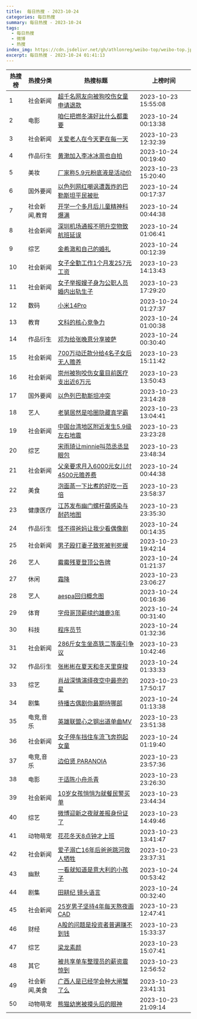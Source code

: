 ```yaml
---
title:  每日热搜 - 2023-10-24
categories: 每日热搜
summary: 每日热搜 - 2023-10-24
tags:
  - 每日热搜
  - 微博
  - 热搜
index_img: https://cdn.jsdelivr.net/gh/athlonreg/weibo-top/weibo-top.jpeg
excerpt: 每日热搜 - 2023-10-24 01:41:13
---
```


| 热搜榜 | 热搜分类 | 热搜标题 | 上榜时间 |
| --- | --- | --- | --- |
| 1 | 社会新闻 | [超千名网友向被狗咬伤女童申请退款](https://s.weibo.com/weibo%3Fq%3D%2523%E8%B6%85%E5%8D%83%E5%90%8D%E7%BD%91%E5%8F%8B%E5%90%91%E8%A2%AB%E7%8B%97%E5%92%AC%E4%BC%A4%E5%A5%B3%E7%AB%A5%E7%94%B3%E8%AF%B7%E9%80%80%E6%AC%BE%2523) | 2023-10-23 15:55:08 | 
| 2 | 电影 | [咱仨把燃冬演好比什么都重要](https://s.weibo.com/weibo%3Fq%3D%2523%E5%92%B1%E4%BB%A8%E6%8A%8A%E7%87%83%E5%86%AC%E6%BC%94%E5%A5%BD%E6%AF%94%E4%BB%80%E4%B9%88%E9%83%BD%E9%87%8D%E8%A6%81%2523) | 2023-10-24 00:13:38 | 
| 3 | 社会新闻 | [关爱老人在今天更在每一天](https://s.weibo.com/weibo%3Fq%3D%2523%E5%85%B3%E7%88%B1%E8%80%81%E4%BA%BA%E5%9C%A8%E4%BB%8A%E5%A4%A9%E6%9B%B4%E5%9C%A8%E6%AF%8F%E4%B8%80%E5%A4%A9%2523) | 2023-10-23 12:32:39 | 
| 4 | 作品衍生 | [黄渤加入李冰冰周也自拍](https://s.weibo.com/weibo%3Fq%3D%2523%E9%BB%84%E6%B8%A4%E5%8A%A0%E5%85%A5%E6%9D%8E%E5%86%B0%E5%86%B0%E5%91%A8%E4%B9%9F%E8%87%AA%E6%8B%8D%2523) | 2023-10-24 00:19:40 | 
| 5 | 美妆 | [厂家称5.9元粉底液是活动价](https://s.weibo.com/weibo%3Fq%3D%2523%E5%8E%82%E5%AE%B6%E7%A7%B05.9%E5%85%83%E7%B2%89%E5%BA%95%E6%B6%B2%E6%98%AF%E6%B4%BB%E5%8A%A8%E4%BB%B7%2523) | 2023-10-23 15:20:40 | 
| 6 | 国外要闻 | [以色列网红嘲讽遭轰炸的巴勒斯坦平民被批](https://s.weibo.com/weibo%3Fq%3D%2523%E4%BB%A5%E8%89%B2%E5%88%97%E7%BD%91%E7%BA%A2%E5%98%B2%E8%AE%BD%E9%81%AD%E8%BD%B0%E7%82%B8%E7%9A%84%E5%B7%B4%E5%8B%92%E6%96%AF%E5%9D%A6%E5%B9%B3%E6%B0%91%E8%A2%AB%E6%89%B9%2523) | 2023-10-24 00:17:37 | 
| 7 | 社会新闻,教育 | [开学一个多月后儿童精神科爆满](https://s.weibo.com/weibo%3Fq%3D%2523%E5%BC%80%E5%AD%A6%E4%B8%80%E4%B8%AA%E5%A4%9A%E6%9C%88%E5%90%8E%E5%84%BF%E7%AB%A5%E7%B2%BE%E7%A5%9E%E7%A7%91%E7%88%86%E6%BB%A1%2523) | 2023-10-24 00:44:38 | 
| 8 | 社会新闻 | [深圳机场通报不明升空物致航班延误](https://s.weibo.com/weibo%3Fq%3D%2523%E6%B7%B1%E5%9C%B3%E6%9C%BA%E5%9C%BA%E9%80%9A%E6%8A%A5%E4%B8%8D%E6%98%8E%E5%8D%87%E7%A9%BA%E7%89%A9%E8%87%B4%E8%88%AA%E7%8F%AD%E5%BB%B6%E8%AF%AF%2523) | 2023-10-24 01:06:41 | 
| 9 | 综艺 | [金希澈和自己的婚礼](https://s.weibo.com/weibo%3Fq%3D%2523%E9%87%91%E5%B8%8C%E6%BE%88%E5%92%8C%E8%87%AA%E5%B7%B1%E7%9A%84%E5%A9%9A%E7%A4%BC%2523) | 2023-10-24 00:12:39 | 
| 10 | 社会新闻 | [女子全勤工作1个月发257元工资](https://s.weibo.com/weibo%3Fq%3D%2523%E5%A5%B3%E5%AD%90%E5%85%A8%E5%8B%A4%E5%B7%A5%E4%BD%9C1%E4%B8%AA%E6%9C%88%E5%8F%91257%E5%85%83%E5%B7%A5%E8%B5%84%2523) | 2023-10-23 14:13:43 | 
| 11 | 社会新闻 | [女子举报嫂子身为公职人员婚内出轨生子](https://s.weibo.com/weibo%3Fq%3D%2523%E5%A5%B3%E5%AD%90%E4%B8%BE%E6%8A%A5%E5%AB%82%E5%AD%90%E8%BA%AB%E4%B8%BA%E5%85%AC%E8%81%8C%E4%BA%BA%E5%91%98%E5%A9%9A%E5%86%85%E5%87%BA%E8%BD%A8%E7%94%9F%E5%AD%90%2523) | 2023-10-23 17:29:20 | 
| 12 | 数码 | [小米14Pro](https://s.weibo.com/weibo%3Fq%3D%2523%E5%B0%8F%E7%B1%B314Pro%2523) | 2023-10-24 01:27:37 | 
| 13 | 教育 | [文科的核心竞争力](https://s.weibo.com/weibo%3Fq%3D%2523%E6%96%87%E7%A7%91%E7%9A%84%E6%A0%B8%E5%BF%83%E7%AB%9E%E4%BA%89%E5%8A%9B%2523) | 2023-10-24 01:00:38 | 
| 14 | 作品衍生 | [邓为给张晚意分享披萨](https://s.weibo.com/weibo%3Fq%3D%2523%E9%82%93%E4%B8%BA%E7%BB%99%E5%BC%A0%E6%99%9A%E6%84%8F%E5%88%86%E4%BA%AB%E6%8A%AB%E8%90%A8%2523) | 2023-10-24 00:30:40 | 
| 15 | 社会新闻 | [700万动迁款分给4名子女后无人赡养](https://s.weibo.com/weibo%3Fq%3D%2523700%E4%B8%87%E5%8A%A8%E8%BF%81%E6%AC%BE%E5%88%86%E7%BB%994%E5%90%8D%E5%AD%90%E5%A5%B3%E5%90%8E%E6%97%A0%E4%BA%BA%E8%B5%A1%E5%85%BB%2523) | 2023-10-23 15:11:42 | 
| 16 | 社会新闻 | [崇州被狗咬伤女童目前医疗支出近6万元](https://s.weibo.com/weibo%3Fq%3D%2523%E5%B4%87%E5%B7%9E%E8%A2%AB%E7%8B%97%E5%92%AC%E4%BC%A4%E5%A5%B3%E7%AB%A5%E7%9B%AE%E5%89%8D%E5%8C%BB%E7%96%97%E6%94%AF%E5%87%BA%E8%BF%916%E4%B8%87%E5%85%83%2523) | 2023-10-23 13:50:43 | 
| 17 | 国外要闻 | [以色列巴勒斯坦冲突](https://s.weibo.com/weibo%3Fq%3D%2523%E4%BB%A5%E8%89%B2%E5%88%97%E5%B7%B4%E5%8B%92%E6%96%AF%E5%9D%A6%E5%86%B2%E7%AA%81%2523) | 2023-10-23 23:14:28 | 
| 18 | 艺人 | [老舅居然是哈圈隐藏真学霸](https://s.weibo.com/weibo%3Fq%3D%2523%E8%80%81%E8%88%85%E5%B1%85%E7%84%B6%E6%98%AF%E5%93%88%E5%9C%88%E9%9A%90%E8%97%8F%E7%9C%9F%E5%AD%A6%E9%9C%B8%2523) | 2023-10-23 13:04:41 | 
| 19 | 社会新闻 | [中国台湾地区附近发生5.9级左右地震](https://s.weibo.com/weibo%3Fq%3D%2523%E4%B8%AD%E5%9B%BD%E5%8F%B0%E6%B9%BE%E5%9C%B0%E5%8C%BA%E9%99%84%E8%BF%91%E5%8F%91%E7%94%9F5.9%E7%BA%A7%E5%B7%A6%E5%8F%B3%E5%9C%B0%E9%9C%87%2523) | 2023-10-23 23:23:28 | 
| 20 | 综艺 | [宋雨琦让minnie叫范丞丞显眼包](https://s.weibo.com/weibo%3Fq%3D%2523%E5%AE%8B%E9%9B%A8%E7%90%A6%E8%AE%A9minnie%E5%8F%AB%E8%8C%83%E4%B8%9E%E4%B8%9E%E6%98%BE%E7%9C%BC%E5%8C%85%2523) | 2023-10-23 23:48:34 | 
| 21 | 社会新闻 | [父亲要求月入6000元女儿付4500元赡养费](https://s.weibo.com/weibo%3Fq%3D%2523%E7%88%B6%E4%BA%B2%E8%A6%81%E6%B1%82%E6%9C%88%E5%85%A56000%E5%85%83%E5%A5%B3%E5%84%BF%E4%BB%984500%E5%85%83%E8%B5%A1%E5%85%BB%E8%B4%B9%2523) | 2023-10-24 00:44:38 | 
| 22 | 美食 | [泡面蒸一下比煮的好吃一百倍](https://s.weibo.com/weibo%3Fq%3D%2523%E6%B3%A1%E9%9D%A2%E8%92%B8%E4%B8%80%E4%B8%8B%E6%AF%94%E7%85%AE%E7%9A%84%E5%A5%BD%E5%90%83%E4%B8%80%E7%99%BE%E5%80%8D%2523) | 2023-10-23 23:58:37 | 
| 23 | 健康医疗 | [江苏发布幽门螺杆菌感染与耐药地图](https://s.weibo.com/weibo%3Fq%3D%2523%E6%B1%9F%E8%8B%8F%E5%8F%91%E5%B8%83%E5%B9%BD%E9%97%A8%E8%9E%BA%E6%9D%86%E8%8F%8C%E6%84%9F%E6%9F%93%E4%B8%8E%E8%80%90%E8%8D%AF%E5%9C%B0%E5%9B%BE%2523) | 2023-10-23 23:35:30 | 
| 24 | 作品衍生 | [怪不得爸妈让我少看偶像剧](https://s.weibo.com/weibo%3Fq%3D%2523%E6%80%AA%E4%B8%8D%E5%BE%97%E7%88%B8%E5%A6%88%E8%AE%A9%E6%88%91%E5%B0%91%E7%9C%8B%E5%81%B6%E5%83%8F%E5%89%A7%2523) | 2023-10-24 00:14:35 | 
| 25 | 社会新闻 | [男子殴打妻子致死被判死缓](https://s.weibo.com/weibo%3Fq%3D%2523%E7%94%B7%E5%AD%90%E6%AE%B4%E6%89%93%E5%A6%BB%E5%AD%90%E8%87%B4%E6%AD%BB%E8%A2%AB%E5%88%A4%E6%AD%BB%E7%BC%93%2523) | 2023-10-23 19:42:14 | 
| 26 | 艺人 | [霉霉残夏登顶公告牌](https://s.weibo.com/weibo%3Fq%3D%2523%E9%9C%89%E9%9C%89%E6%AE%8B%E5%A4%8F%E7%99%BB%E9%A1%B6%E5%85%AC%E5%91%8A%E7%89%8C%2523) | 2023-10-24 01:21:37 | 
| 27 | 休闲 | [霜降](https://s.weibo.com/weibo%3Fq%3D%2523%E9%9C%9C%E9%99%8D%2523) | 2023-10-23 23:06:27 | 
| 28 | 艺人 | [aespa回归概念图](https://s.weibo.com/weibo%3Fq%3D%2523aespa%E5%9B%9E%E5%BD%92%E6%A6%82%E5%BF%B5%E5%9B%BE%2523) | 2023-10-24 00:16:36 | 
| 29 | 体育 | [字母哥顶薪续约雄鹿3年](https://s.weibo.com/weibo%3Fq%3D%2523%E5%AD%97%E6%AF%8D%E5%93%A5%E9%A1%B6%E8%96%AA%E7%BB%AD%E7%BA%A6%E9%9B%84%E9%B9%BF3%E5%B9%B4%2523) | 2023-10-24 00:31:40 | 
| 30 | 科技 | [程序员节](https://s.weibo.com/weibo%3Fq%3D%2523%E7%A8%8B%E5%BA%8F%E5%91%98%E8%8A%82%2523) | 2023-10-24 01:32:36 | 
| 31 | 社会新闻 | [286斤女生坐高铁二等座引争议](https://s.weibo.com/weibo%3Fq%3D%2523286%E6%96%A4%E5%A5%B3%E7%94%9F%E5%9D%90%E9%AB%98%E9%93%81%E4%BA%8C%E7%AD%89%E5%BA%A7%E5%BC%95%E4%BA%89%E8%AE%AE%2523) | 2023-10-23 10:42:46 | 
| 32 | 作品衍生 | [张彬彬在夏天和冬天里穿梭](https://s.weibo.com/weibo%3Fq%3D%2523%E5%BC%A0%E5%BD%AC%E5%BD%AC%E5%9C%A8%E5%A4%8F%E5%A4%A9%E5%92%8C%E5%86%AC%E5%A4%A9%E9%87%8C%E7%A9%BF%E6%A2%AD%2523) | 2023-10-24 01:33:33 | 
| 33 | 综艺 | [肖战深情演绎夜空中最亮的星](https://s.weibo.com/weibo%3Fq%3D%2523%E8%82%96%E6%88%98%E6%B7%B1%E6%83%85%E6%BC%94%E7%BB%8E%E5%A4%9C%E7%A9%BA%E4%B8%AD%E6%9C%80%E4%BA%AE%E7%9A%84%E6%98%9F%2523) | 2023-10-23 17:50:17 | 
| 34 | 剧集 | [待播古偶剧你最期待哪部](https://s.weibo.com/weibo%3Fq%3D%2523%E5%BE%85%E6%92%AD%E5%8F%A4%E5%81%B6%E5%89%A7%E4%BD%A0%E6%9C%80%E6%9C%9F%E5%BE%85%E5%93%AA%E9%83%A8%2523) | 2023-10-24 01:13:38 | 
| 35 | 电竞,音乐 | [英雄联盟心之钢出道单曲MV](https://s.weibo.com/weibo%3Fq%3D%2523%E8%8B%B1%E9%9B%84%E8%81%94%E7%9B%9F%E5%BF%83%E4%B9%8B%E9%92%A2%E5%87%BA%E9%81%93%E5%8D%95%E6%9B%B2MV%2523) | 2023-10-23 23:51:38 | 
| 36 | 社会新闻 | [女子停车挡住车流飞奔抱起女童](https://s.weibo.com/weibo%3Fq%3D%2523%E5%A5%B3%E5%AD%90%E5%81%9C%E8%BD%A6%E6%8C%A1%E4%BD%8F%E8%BD%A6%E6%B5%81%E9%A3%9E%E5%A5%94%E6%8A%B1%E8%B5%B7%E5%A5%B3%E7%AB%A5%2523) | 2023-10-24 01:19:40 | 
| 37 | 电竞,音乐 | [边伯贤 PARANOIA](https://s.weibo.com/weibo%3Fq%3D%2523%E8%BE%B9%E4%BC%AF%E8%B4%A4%20PARANOIA%2523) | 2023-10-23 23:57:36 | 
| 38 | 电影 | [于适陈小舟杀青](https://s.weibo.com/weibo%3Fq%3D%2523%E4%BA%8E%E9%80%82%E9%99%88%E5%B0%8F%E8%88%9F%E6%9D%80%E9%9D%92%2523) | 2023-10-23 23:26:30 | 
| 39 | 社会新闻 | [10岁女孩悄悄为就餐民警买单](https://s.weibo.com/weibo%3Fq%3D%252310%E5%B2%81%E5%A5%B3%E5%AD%A9%E6%82%84%E6%82%84%E4%B8%BA%E5%B0%B1%E9%A4%90%E6%B0%91%E8%AD%A6%E4%B9%B0%E5%8D%95%2523) | 2023-10-23 23:44:34 | 
| 40 | 综艺 | [微博迎新之夜就差报身份证了](https://s.weibo.com/weibo%3Fq%3D%2523%E5%BE%AE%E5%8D%9A%E8%BF%8E%E6%96%B0%E4%B9%8B%E5%A4%9C%E5%B0%B1%E5%B7%AE%E6%8A%A5%E8%BA%AB%E4%BB%BD%E8%AF%81%E4%BA%86%2523) | 2023-10-23 14:49:46 | 
| 41 | 动物萌宠 | [花花冬天8点钟才上班](https://s.weibo.com/weibo%3Fq%3D%2523%E8%8A%B1%E8%8A%B1%E5%86%AC%E5%A4%A98%E7%82%B9%E9%92%9F%E6%89%8D%E4%B8%8A%E7%8F%AD%2523) | 2023-10-23 13:41:47 | 
| 42 | 社会新闻 | [爱子溺亡16年后爸爸跳河救人牺牲](https://s.weibo.com/weibo%3Fq%3D%2523%E7%88%B1%E5%AD%90%E6%BA%BA%E4%BA%A116%E5%B9%B4%E5%90%8E%E7%88%B8%E7%88%B8%E8%B7%B3%E6%B2%B3%E6%95%91%E4%BA%BA%E7%89%BA%E7%89%B2%2523) | 2023-10-23 23:37:31 | 
| 43 | 幽默 | [一看就知道是意大利的小孩子](https://s.weibo.com/weibo%3Fq%3D%2523%E4%B8%80%E7%9C%8B%E5%B0%B1%E7%9F%A5%E9%81%93%E6%98%AF%E6%84%8F%E5%A4%A7%E5%88%A9%E7%9A%84%E5%B0%8F%E5%AD%A9%E5%AD%90%2523) | 2023-10-24 00:53:42 | 
| 44 | 剧集 | [田耕纪 镜头语言](https://s.weibo.com/weibo%3Fq%3D%2523%E7%94%B0%E8%80%95%E7%BA%AA%20%E9%95%9C%E5%A4%B4%E8%AF%AD%E8%A8%80%2523) | 2023-10-24 00:32:40 | 
| 45 | 社会新闻 | [25岁男子坚持4年每天熬夜画CAD](https://s.weibo.com/weibo%3Fq%3D%252325%E5%B2%81%E7%94%B7%E5%AD%90%E5%9D%9A%E6%8C%814%E5%B9%B4%E6%AF%8F%E5%A4%A9%E7%86%AC%E5%A4%9C%E7%94%BBCAD%2523) | 2023-10-23 12:47:41 | 
| 46 | 财经 | [A股的问题是投资者普遍赚不到钱](https://s.weibo.com/weibo%3Fq%3D%2523A%E8%82%A1%E7%9A%84%E9%97%AE%E9%A2%98%E6%98%AF%E6%8A%95%E8%B5%84%E8%80%85%E6%99%AE%E9%81%8D%E8%B5%9A%E4%B8%8D%E5%88%B0%E9%92%B1%2523) | 2023-10-23 15:33:37 | 
| 47 | 综艺 | [梁龙素颜](https://s.weibo.com/weibo%3Fq%3D%2523%E6%A2%81%E9%BE%99%E7%B4%A0%E9%A2%9C%2523) | 2023-10-23 15:07:41 | 
| 48 | 其它 | [被共享单车整理员的薪资震惊到](https://s.weibo.com/weibo%3Fq%3D%2523%E8%A2%AB%E5%85%B1%E4%BA%AB%E5%8D%95%E8%BD%A6%E6%95%B4%E7%90%86%E5%91%98%E7%9A%84%E8%96%AA%E8%B5%84%E9%9C%87%E6%83%8A%E5%88%B0%2523) | 2023-10-23 12:56:52 | 
| 49 | 社会新闻,美食 | [广西人是已经学会种大闸蟹了么](https://s.weibo.com/weibo%3Fq%3D%2523%E5%B9%BF%E8%A5%BF%E4%BA%BA%E6%98%AF%E5%B7%B2%E7%BB%8F%E5%AD%A6%E4%BC%9A%E7%A7%8D%E5%A4%A7%E9%97%B8%E8%9F%B9%E4%BA%86%E4%B9%88%2523) | 2023-10-23 23:41:31 | 
| 50 | 动物萌宠 | [熊猫幼崽被摸头后的眼神](https://s.weibo.com/weibo%3Fq%3D%2523%E7%86%8A%E7%8C%AB%E5%B9%BC%E5%B4%BD%E8%A2%AB%E6%91%B8%E5%A4%B4%E5%90%8E%E7%9A%84%E7%9C%BC%E7%A5%9E%2523) | 2023-10-23 21:09:14 | 
